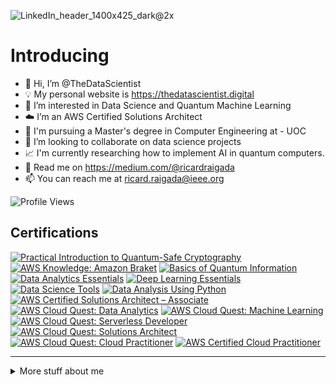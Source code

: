 ![LinkedIn_header_1400x425_dark@2x](https://user-images.githubusercontent.com/109081430/211112892-c319916d-a410-4b9c-b657-08073fbb00fc.jpg)
# Introducing 


- 👋 Hi, I’m @TheDataScientist
- 💡 My personal website is https://thedatascientist.digital
- 👀 I’m interested in Data Science and Quantum Machine Learning
- ☁️ I’m an AWS Certified Solutions Architect 
- 🌱 I'm pursuing a Master's degree in Computer Engineering at - UOC
- 💞️ I’m looking to collaborate on data science projects
- 📈 I'm currently researching how to implement AI in quantum computers.
- 📖 Read me on https://medium.com/@ricardraigada
- 📫 You can reach me at ricard.raigada@ieee.org

![Profile Views](https://komarev.com/ghpvc/?username=ToroData)


## Certifications
<!--START_SECTION:badges-->
[![Practical Introduction to Quantum-Safe Cryptography](https://images.credly.com/size/110x110/images/53629652-f0f2-4bc8-abfd-444c366d3cf6/image.png)](http://www.credly.com/badges/7524afc6-ac2c-425b-b594-c916c8b9d5c9 "Practical Introduction to Quantum-Safe Cryptography")
[![AWS Knowledge: Amazon Braket](https://images.credly.com/size/110x110/images/cb9ef1ba-f010-4a39-881b-65dce3e5df68/image.png)](http://www.credly.com/badges/1aba1815-dfe9-46e2-bfd0-d6a68e9d1a42 "AWS Knowledge: Amazon Braket")
[![Basics of Quantum Information](https://images.credly.com/size/110x110/images/60cbe993-f35f-4b98-b7f6-8cd51233fe2a/image.png)](http://www.credly.com/badges/98eddf53-7646-4cae-a071-206f78fae5d7 "Basics of Quantum Information")
[![Data Analytics Essentials](https://images.credly.com/size/110x110/images/1fdfeaeb-e61c-4450-bdfe-a07bd4e715df/image.png)](http://www.credly.com/badges/cfb0e91e-38be-4a49-92a0-2b5d754b3c92 "Data Analytics Essentials")
[![Deep Learning Essentials](https://images.credly.com/size/110x110/images/ef4b79d9-5b12-4d26-b4f2-a8fc22b0351b/blob)](http://www.credly.com/badges/255bcabe-ce10-4d71-885e-ae9cb5021c5b "Deep Learning Essentials")
[![Data Science Tools](https://images.credly.com/size/110x110/images/aa8b8df6-98d7-4bf5-9546-dd4c1103d718/blob)](http://www.credly.com/badges/141b2163-7fb6-4238-962e-380fd269d119 "Data Science Tools")
[![Data Analysis Using Python](https://images.credly.com/size/110x110/images/f5bb6420-710c-4508-bd1f-df3a9d3fafb0/blob)](http://www.credly.com/badges/b7a37451-c8cd-4c18-895e-e3188bcc272e "Data Analysis Using Python")
[![AWS Certified Solutions Architect – Associate](https://images.credly.com/size/110x110/images/0e284c3f-5164-4b21-8660-0d84737941bc/image.png)](http://www.credly.com/badges/cbdbbe50-1da4-4c35-80cb-86a8250932eb "AWS Certified Solutions Architect – Associate")
[![AWS Cloud Quest: Data Analytics](https://images.credly.com/size/110x110/images/2cd965b0-5f5d-4510-ab05-cfa2f80342a1/image.png)](http://www.credly.com/badges/1ecbd5fd-3ffd-4160-b41c-b85c2cd9ed36 "AWS Cloud Quest: Data Analytics")
[![AWS Cloud Quest: Machine Learning](https://images.credly.com/size/110x110/images/d85070dc-b233-4848-9db4-c55319435b67/image.png)](http://www.credly.com/badges/03c7a16e-64c5-4e95-a9fc-cea453922d4f "AWS Cloud Quest: Machine Learning")
[![AWS Cloud Quest: Serverless Developer](https://images.credly.com/size/110x110/images/9a2fd02b-52ab-448d-9d19-fd9b68efe1f6/image.png)](http://www.credly.com/badges/8dbc1074-e867-48cd-b24c-319644fbc153 "AWS Cloud Quest: Serverless Developer")
[![AWS Cloud Quest: Solutions Architect](https://images.credly.com/size/110x110/images/9e9e7ef7-384f-4636-8743-1b89a68fb46b/image.png)](http://www.credly.com/badges/f5685706-a825-4338-b14e-97c1c227ab00 "AWS Cloud Quest: Solutions Architect")
[![AWS Cloud Quest: Cloud Practitioner](https://images.credly.com/size/110x110/images/2784d0d8-327c-406f-971e-9f0e15097003/image.png)](http://www.credly.com/badges/492394cc-71cc-4b41-a263-312326573e82 "AWS Cloud Quest: Cloud Practitioner")
[![AWS Certified Cloud Practitioner](https://images.credly.com/size/110x110/images/00634f82-b07f-4bbd-a6bb-53de397fc3a6/image.png)](http://www.credly.com/badges/de0cbdf9-2942-4f1a-8750-ef4aac14c209 "AWS Certified Cloud Practitioner")
<!--END_SECTION:badges-->
---
<details>
<summary>
  More stuff about me
</summary>

## My skills 📜

### Web technologies 🛡️

- JavaScript
- HTML
- CSS
- AWS

### Back-end 🗄️
- MySQL
- PostgreSQL (data warehousing)
- PHP: framework Laravel
- Hosting

### Application Development 📂

- Python
- C
  
  
### Mathematics and statistics 📊
- R
- Python
- Matlab
  
  
### Electronics 🔌
- Arduino
  
  
### Hacking ☠️
- TheHarvester
- Nmap/ Zenmap
- Acunetix
- Nessus
- Nikto
- Cmsmap
- Wpscan
- Joomscan
- Zap
- Burpsuite-pro
- Metasploit
- Craking (online and offline with hashcat, hydram ophcrack, metasploit, etc.)
- Wifi (aircrack, airgeddong, Dos, deauthentication, evil twin atack, fake points access and MitM)
  


### Languages 🌐

| Language      | Proficiency                                                               |
| ------------- | ------------------------------------------------------------------------- |
| English       | B2 ([UOC certified](https://seu-electronica.uoc.edu/es/tramites-servicios#verificador-documentos)) Key: 34805440871748ACAF10FC650D16796F|
| Spanish        | Native language                                                           |
| Catalan         | Native language                                                           |

</details>

